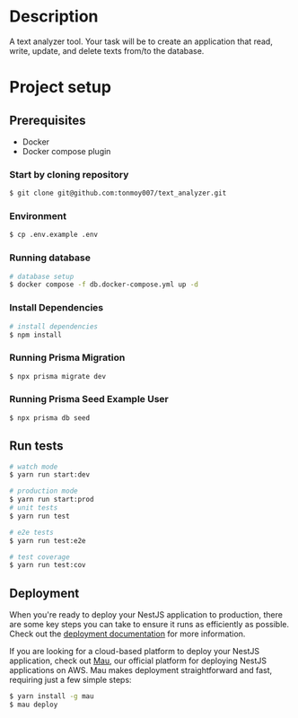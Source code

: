 # Description

A text analyzer tool. Your task will be to create
an application that read, write, update, and delete texts from/to the database.

# Project setup
## Prerequisites
* Docker 
* Docker compose plugin

### Start by cloning repository
```bash
$ git clone git@github.com:tonmoy007/text_analyzer.git
```
### Environment
```bash
$ cp .env.example .env
```
### Running database

```bash
# database setup
$ docker compose -f db.docker-compose.yml up -d

```
### Install Dependencies
```bash
# install dependencies
$ npm install
```
### Running Prisma Migration
```bash
$ npx prisma migrate dev
```
### Running Prisma Seed Example User
```bash
$ npx prisma db seed
```

## Run tests

```bash
# watch mode
$ yarn run start:dev

# production mode
$ yarn run start:prod
# unit tests
$ yarn run test

# e2e tests
$ yarn run test:e2e

# test coverage
$ yarn run test:cov
```

## Deployment

When you're ready to deploy your NestJS application to production, there are some key steps you can take to ensure it
runs as efficiently as possible. Check out the [deployment documentation](https://docs.nestjs.com/deployment) for more
information.

If you are looking for a cloud-based platform to deploy your NestJS application, check
out [Mau](https://mau.nestjs.com), our official platform for deploying NestJS applications on AWS. Mau makes deployment
straightforward and fast, requiring just a few simple steps:

```bash
$ yarn install -g mau
$ mau deploy
```

